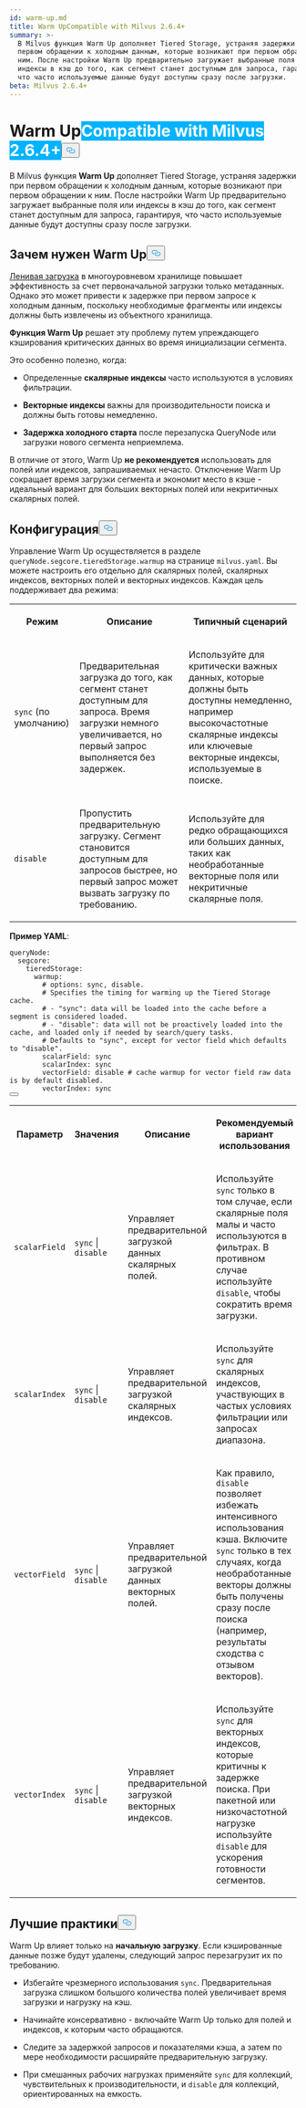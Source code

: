 ```yaml
---
id: warm-up.md
title: Warm UpCompatible with Milvus 2.6.4+
summary: >-
  В Milvus функция Warm Up дополняет Tiered Storage, устраняя задержки при
  первом обращении к холодным данным, которые возникают при первом обращении к
  ним. После настройки Warm Up предварительно загружает выбранные поля или
  индексы в кэш до того, как сегмент станет доступным для запроса, гарантируя,
  что часто используемые данные будут доступны сразу после загрузки.
beta: Milvus 2.6.4+
---
```

<h1 id="Warm-Up" class="common-anchor-header">Warm Up<span class="beta-tag" style="background-color:rgb(0, 179, 255);color:white" translate="no">Compatible with Milvus 2.6.4+</span><button data-href="#Warm-Up" class="anchor-icon" translate="no">
      <svg translate="no"
        aria-hidden="true"
        focusable="false"
        height="20"
        version="1.1"
        viewBox="0 0 16 16"
        width="16"
      >
        <path
          fill="#0092E4"
          fill-rule="evenodd"
          d="M4 9h1v1H4c-1.5 0-3-1.69-3-3.5S2.55 3 4 3h4c1.45 0 3 1.69 3 3.5 0 1.41-.91 2.72-2 3.25V8.59c.58-.45 1-1.27 1-2.09C10 5.22 8.98 4 8 4H4c-.98 0-2 1.22-2 2.5S3 9 4 9zm9-3h-1v1h1c1 0 2 1.22 2 2.5S13.98 12 13 12H9c-.98 0-2-1.22-2-2.5 0-.83.42-1.64 1-2.09V6.25c-1.09.53-2 1.84-2 3.25C6 11.31 7.55 13 9 13h4c1.45 0 3-1.69 3-3.5S14.5 6 13 6z"
        ></path>
      </svg>
    </button></h1><p>В Milvus функция <strong>Warm Up</strong> дополняет Tiered Storage, устраняя задержки при первом обращении к холодным данным, которые возникают при первом обращении к ним. После настройки Warm Up предварительно загружает выбранные поля или индексы в кэш до того, как сегмент станет доступным для запроса, гарантируя, что часто используемые данные будут доступны сразу после загрузки.</p>
<h2 id="Why-warm-up" class="common-anchor-header">Зачем нужен Warm Up<button data-href="#Why-warm-up" class="anchor-icon" translate="no">
      <svg translate="no"
        aria-hidden="true"
        focusable="false"
        height="20"
        version="1.1"
        viewBox="0 0 16 16"
        width="16"
      >
        <path
          fill="#0092E4"
          fill-rule="evenodd"
          d="M4 9h1v1H4c-1.5 0-3-1.69-3-3.5S2.55 3 4 3h4c1.45 0 3 1.69 3 3.5 0 1.41-.91 2.72-2 3.25V8.59c.58-.45 1-1.27 1-2.09C10 5.22 8.98 4 8 4H4c-.98 0-2 1.22-2 2.5S3 9 4 9zm9-3h-1v1h1c1 0 2 1.22 2 2.5S13.98 12 13 12H9c-.98 0-2-1.22-2-2.5 0-.83.42-1.64 1-2.09V6.25c-1.09.53-2 1.84-2 3.25C6 11.31 7.55 13 9 13h4c1.45 0 3-1.69 3-3.5S14.5 6 13 6z"
        ></path>
      </svg>
    </button></h2><p><a href="/docs/ru/tiered-storage-overview.md#Lazy-load">Ленивая загрузка</a> в многоуровневом хранилище повышает эффективность за счет первоначальной загрузки только метаданных. Однако это может привести к задержке при первом запросе к холодным данным, поскольку необходимые фрагменты или индексы должны быть извлечены из объектного хранилища.</p>
<p><strong>Функция Warm Up</strong> решает эту проблему путем упреждающего кэширования критических данных во время инициализации сегмента.</p>
<p>Это особенно полезно, когда:</p>
<ul>
<li><p>Определенные <strong>скалярные индексы</strong> часто используются в условиях фильтрации.</p></li>
<li><p><strong>Векторные индексы</strong> важны для производительности поиска и должны быть готовы немедленно.</p></li>
<li><p><strong>Задержка холодного старта</strong> после перезапуска QueryNode или загрузки нового сегмента неприемлема.</p></li>
</ul>
<p>В отличие от этого, Warm Up <strong>не рекомендуется</strong> использовать для полей или индексов, запрашиваемых нечасто. Отключение Warm Up сокращает время загрузки сегмента и экономит место в кэше - идеальный вариант для больших векторных полей или некритичных скалярных полей.</p>
<h2 id="Configuration" class="common-anchor-header">Конфигурация<button data-href="#Configuration" class="anchor-icon" translate="no">
      <svg translate="no"
        aria-hidden="true"
        focusable="false"
        height="20"
        version="1.1"
        viewBox="0 0 16 16"
        width="16"
      >
        <path
          fill="#0092E4"
          fill-rule="evenodd"
          d="M4 9h1v1H4c-1.5 0-3-1.69-3-3.5S2.55 3 4 3h4c1.45 0 3 1.69 3 3.5 0 1.41-.91 2.72-2 3.25V8.59c.58-.45 1-1.27 1-2.09C10 5.22 8.98 4 8 4H4c-.98 0-2 1.22-2 2.5S3 9 4 9zm9-3h-1v1h1c1 0 2 1.22 2 2.5S13.98 12 13 12H9c-.98 0-2-1.22-2-2.5 0-.83.42-1.64 1-2.09V6.25c-1.09.53-2 1.84-2 3.25C6 11.31 7.55 13 9 13h4c1.45 0 3-1.69 3-3.5S14.5 6 13 6z"
        ></path>
      </svg>
    </button></h2><p>Управление Warm Up осуществляется в разделе <code translate="no">queryNode.segcore.tieredStorage.warmup</code> на странице <code translate="no">milvus.yaml</code>. Вы можете настроить его отдельно для скалярных полей, скалярных индексов, векторных полей и векторных индексов. Каждая цель поддерживает два режима:</p>
<table>
   <tr>
     <th><p>Режим</p></th>
     <th><p>Описание</p></th>
     <th><p>Типичный сценарий</p></th>
   </tr>
   <tr>
     <td><p><code translate="no">sync</code> (по умолчанию)</p></td>
     <td><p>Предварительная загрузка до того, как сегмент станет доступным для запроса. Время загрузки немного увеличивается, но первый запрос выполняется без задержек.</p></td>
     <td><p>Используйте для критически важных данных, которые должны быть доступны немедленно, например высокочастотные скалярные индексы или ключевые векторные индексы, используемые в поиске.</p></td>
   </tr>
   <tr>
     <td><p><code translate="no">disable</code></p></td>
     <td><p>Пропустить предварительную загрузку. Сегмент становится доступным для запросов быстрее, но первый запрос может вызвать загрузку по требованию.</p></td>
     <td><p>Используйте для редко обращающихся или больших данных, таких как необработанные векторные поля или некритичные скалярные поля.</p></td>
   </tr>
</table>
<p><strong>Пример YAML</strong>:</p>
<pre><code translate="no" class="language-yaml"><span class="hljs-attr">queryNode:</span>
  <span class="hljs-attr">segcore:</span>
    <span class="hljs-attr">tieredStorage:</span>
      <span class="hljs-attr">warmup:</span>
        <span class="hljs-comment"># options: sync, disable.</span>
        <span class="hljs-comment"># Specifies the timing for warming up the Tiered Storage cache.</span>
        <span class="hljs-comment"># - &quot;sync&quot;: data will be loaded into the cache before a segment is considered loaded.</span>
        <span class="hljs-comment"># - &quot;disable&quot;: data will not be proactively loaded into the cache, and loaded only if needed by search/query tasks.</span>
        <span class="hljs-comment"># Defaults to &quot;sync&quot;, except for vector field which defaults to &quot;disable&quot;.</span>
        <span class="hljs-attr">scalarField:</span> <span class="hljs-string">sync</span>
        <span class="hljs-attr">scalarIndex:</span> <span class="hljs-string">sync</span>
        <span class="hljs-attr">vectorField:</span> <span class="hljs-string">disable</span> <span class="hljs-comment"># cache warmup for vector field raw data is by default disabled.</span>
        <span class="hljs-attr">vectorIndex:</span> <span class="hljs-string">sync</span>
<button class="copy-code-btn"></button></code></pre>
<table>
   <tr>
     <th><p>Параметр</p></th>
     <th><p>Значения</p></th>
     <th><p>Описание</p></th>
     <th><p>Рекомендуемый вариант использования</p></th>
   </tr>
   <tr>
     <td><p><code translate="no">scalarField</code></p></td>
     <td><p><code translate="no">sync</code> | <code translate="no">disable</code></p></td>
     <td><p>Управляет предварительной загрузкой данных скалярных полей.</p></td>
     <td><p>Используйте <code translate="no">sync</code> только в том случае, если скалярные поля малы и часто используются в фильтрах. В противном случае используйте <code translate="no">disable</code>, чтобы сократить время загрузки.</p></td>
   </tr>
   <tr>
     <td><p><code translate="no">scalarIndex</code></p></td>
     <td><p><code translate="no">sync</code> | <code translate="no">disable</code></p></td>
     <td><p>Управляет предварительной загрузкой скалярных индексов.</p></td>
     <td><p>Используйте <code translate="no">sync</code> для скалярных индексов, участвующих в частых условиях фильтрации или запросах диапазона.</p></td>
   </tr>
   <tr>
     <td><p><code translate="no">vectorField</code></p></td>
     <td><p><code translate="no">sync</code> | <code translate="no">disable</code></p></td>
     <td><p>Управляет предварительной загрузкой данных векторных полей.</p></td>
     <td><p>Как правило, <code translate="no">disable</code> позволяет избежать интенсивного использования кэша. Включите <code translate="no">sync</code> только в тех случаях, когда необработанные векторы должны быть получены сразу после поиска (например, результаты сходства с отзывом векторов).</p></td>
   </tr>
   <tr>
     <td><p><code translate="no">vectorIndex</code></p></td>
     <td><p><code translate="no">sync</code> | <code translate="no">disable</code></p></td>
     <td><p>Управляет предварительной загрузкой векторных индексов.</p></td>
     <td><p>Используйте <code translate="no">sync</code> для векторных индексов, которые критичны к задержке поиска. При пакетной или низкочастотной нагрузке используйте <code translate="no">disable</code> для ускорения готовности сегментов.</p></td>
   </tr>
</table>
<h2 id="Best-practices" class="common-anchor-header">Лучшие практики<button data-href="#Best-practices" class="anchor-icon" translate="no">
      <svg translate="no"
        aria-hidden="true"
        focusable="false"
        height="20"
        version="1.1"
        viewBox="0 0 16 16"
        width="16"
      >
        <path
          fill="#0092E4"
          fill-rule="evenodd"
          d="M4 9h1v1H4c-1.5 0-3-1.69-3-3.5S2.55 3 4 3h4c1.45 0 3 1.69 3 3.5 0 1.41-.91 2.72-2 3.25V8.59c.58-.45 1-1.27 1-2.09C10 5.22 8.98 4 8 4H4c-.98 0-2 1.22-2 2.5S3 9 4 9zm9-3h-1v1h1c1 0 2 1.22 2 2.5S13.98 12 13 12H9c-.98 0-2-1.22-2-2.5 0-.83.42-1.64 1-2.09V6.25c-1.09.53-2 1.84-2 3.25C6 11.31 7.55 13 9 13h4c1.45 0 3-1.69 3-3.5S14.5 6 13 6z"
        ></path>
      </svg>
    </button></h2><p>Warm Up влияет только на <strong>начальную загрузку</strong>. Если кэшированные данные позже будут удалены, следующий запрос перезагрузит их по требованию.</p>
<ul>
<li><p>Избегайте чрезмерного использования <code translate="no">sync</code>. Предварительная загрузка слишком большого количества полей увеличивает время загрузки и нагрузку на кэш.</p></li>
<li><p>Начинайте консервативно - включайте Warm Up только для полей и индексов, к которым часто обращаются.</p></li>
<li><p>Следите за задержкой запросов и показателями кэша, а затем по мере необходимости расширяйте предварительную загрузку.</p></li>
<li><p>При смешанных рабочих нагрузках применяйте <code translate="no">sync</code> для коллекций, чувствительных к производительности, и <code translate="no">disable</code> для коллекций, ориентированных на емкость.</p></li>
</ul>
